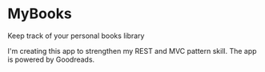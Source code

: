 # MyBooks
Keep track of your personal books library

I'm creating this app to strengthen my REST and MVC pattern skill. The app is powered by Goodreads. 
